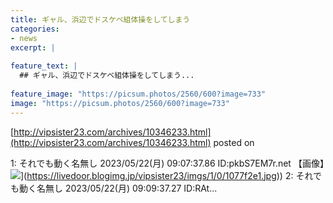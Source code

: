 ```yaml
---
title: ギャル、浜辺でドスケベ組体操をしてしまう
categories:
- news
excerpt: |
  
feature_text: |
  ## ギャル、浜辺でドスケベ組体操をしてしまう...
  
feature_image: "https://picsum.photos/2560/600?image=733"
image: "https://picsum.photos/2560/600?image=733"
---
```


[http://vipsister23.com/archives/10346233.html](http://vipsister23.com/archives/10346233.html)
posted on 

<!--more-->

1: それでも動く名無し 2023/05/22(月) 09:07:37.86 ID:pkbS7EM7r.net 【画像】![](https://livedoor.blogimg.jp/vipsister23/imgs/4/0/40b29225.jpg[https://livedoor.blogimg.jp/vipsister23/imgs/1/0/1077f2e1.jpg)](https://livedoor.blogimg.jp/vipsister23/imgs/1/0/1077f2e1.jpg)) 2: それでも動く名無し 2023/05/22(月) 09:09:37.27 ID:RAt...
